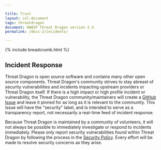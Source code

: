 ```yaml
---

title: Trust
layout: col-document
tags: threatdragon
document: OWASP Threat Dragon version 2.4
permalink: /docs-2/incidents/

---
```


{% include breadcrumb.html %}

## Incident Response

Threat Dragon is open source software and contains many other open source components.
Threat Dragon's community strives to stay abreast of security vulnerabilities
and incidents impacting upstream providers or Threat Dragon itself.
If there is a high impact or high profile incident or vulnerability,
the Threat Dragon community/maintainers will create a [GitHub Issue](https://www.github.com/owasp/threat-dragon/issues)
and leave it pinned for as long as it is relevant to the community.
This issue will have the "security" label, and is intended to serve as a transparency report,
not necessarily a real-time feed of incident response.

Because Threat Dragon is maintained by a community of volunteers,
it will not always be possible to immediately investigate or respond to incidents immediately.
Please only report security vulnerabilities found within Threat Dragon by following the process in
the [Security Policy](https://github.com/OWASP/threat-dragon/blob/main/security.md).
Every effort will be made to resolve security concerns as they arise.
